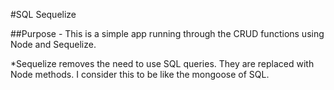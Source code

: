 #SQL Sequelize

##Purpose - This is a simple app running through the CRUD functions using Node and Sequelize.

  *Sequelize removes the need to use SQL queries. They are replaced with Node methods. I consider this to be like the mongoose of SQL.
